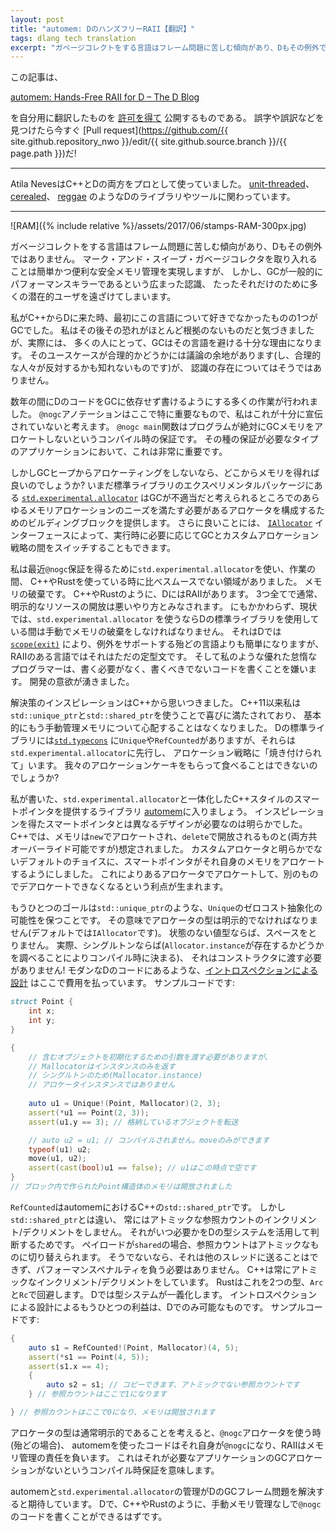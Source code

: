```yaml
---
layout: post
title: "automem: DのハンズフリーRAII【翻訳】"
tags: dlang tech translation
excerpt: "ガベージコレクトをする言語はフレーム問題に苦しむ傾向があり、Dもその例外ではありません。 マーク・アンド・スイープ・ガベージコレクタを取り入れることは簡単かつ便利な安全メモリ管理を実現しますが、 しかし、GCが一般的にパフォーマンスキラーであるという広まった認識、 たったそれだけのために多くの潜在的ユーザを遠ざけてしまいます。"
---
```


この記事は、

[automem: Hands-Free RAII for D – The D Blog](http://dlang.org/blog/2017/04/28/automem-hands-free-raii-for-d/)

を自分用に翻訳したものを
[許可を得て](http://dlang.org/blog/2017/04/28/automem-hands-free-raii-for-d/#comment-1616)
公開するものである。
誤字や誤訳などを見つけたら今すぐ
[Pull request](https://github.com/{{ site.github.repository_nwo }}/edit/{{ site.github.source.branch }}/{{ page.path }})だ!

---

Atila NevesはC++とDの両方をプロとして使っていました。
[unit-threaded](https://github.com/atilaneves/unit-threaded)、
[cerealed](https://github.com/atilaneves/cerealed)、
[reggae](https://github.com/atilaneves/reggae)
のようなDのライブラリやツールに関わっています。

---

![RAM]({% include relative %}/assets/2017/06/stamps-RAM-300px.jpg)

ガベージコレクトをする言語はフレーム問題に苦しむ傾向があり、Dもその例外ではありません。
マーク・アンド・スイープ・ガベージコレクタを取り入れることは簡単かつ便利な安全メモリ管理を実現しますが、
しかし、GCが一般的にパフォーマンスキラーであるという広まった認識、
たったそれだけのために多くの潜在的ユーザを遠ざけてしまいます。

私がC++からDに来た時、最初にこの言語について好きでなかったものの1つがGCでした。
私はその後その恐れがほとんど根拠のないものだと気づきましたが、実際には、
多くの人にとって、GCはその言語を避ける十分な理由になります。
そのユースケースが合理的かどうかには議論の余地があります(し、合理的な人々が反対するかも知れないものです)が、
認識の存在についてはそうではありません。

数年の間にDのコードをGCに依存せず書けるようにする多くの作業が行われました。
`@nogc`アノテーションはここで特に重要なもので、私はこれが十分に宣伝されていないと考えます。
`@nogc main`関数はプログラムが絶対にGCメモリをアロケートしないというコンパイル時の保証です。
その種の保証が必要なタイプのアプリケーションにおいて、これは非常に重要です。

しかしGCヒープからアロケーティングをしないなら、どこからメモリを得れば良いのでしょうか?
いまだ標準ライブラリのエクスペリメンタルパッケージにある
[`std.experimental.allocator`](https://dlang.org/phobos/std_experimental_allocator.html)
はGCが不適当だと考えられるところでのあらゆるメモリアロケーションのニーズを満たす必要があるアロケータを構成するためのビルディングブロックを提供します。
さらに良いことには、
[`IAllocator`](https://dlang.org/phobos/std_experimental_allocator.html#.IAllocator)
インターフェースによって、実行時に必要に応じてGCとカスタムアロケーション戦略の間をスイッチすることもできます。

私は最近`@nogc`保証を得るために`std.experimental.allocator`を使い、作業の間、
C++やRustを使っている時に比べスムースでない領域がありました。
メモリの破棄です。
C++やRustのように、DにはRAIIがあります。
3つ全てで通常、明示的なリソースの開放は悪いやり方とみなされます。
にもかかわらず、現状では、`std.experimental.allocator`
を使うならDの標準ライブラリを使用している間は手動でメモリの破棄をしなければなりません。
それはDでは[`scope(exit)`](https://dlang.org/spec/statement.html#ScopeGuardStatement)
により、例外をサポートする殆どの言語よりも簡単になりますが、RAIIのある言語ではそれはただの定型文です。
そして私のような優れた怠惰なプログラマーは、書く必要がなく、書くべきでないコードを書くことを嫌います。
開発の意欲が湧きました。

解決策のインスピレーションはC++から思いつきました。
C++11以来私は`std::unique_ptr`と`std::shared_ptr`を使うことで喜びに満たされており、
基本的にもう手動管理メモリについて心配することはなくなりました。
Dの標準ライブラリには[`std.typecons`](https://dlang.org/phobos/std_typecons.html)
に`Unique`や`RefCounted`がありますが、それらは`std.experimental.allocator`に先行し、
アロケーション戦略に「焼き付けられて」います。
我々のアロケーションケーキをもらって食べることはできないのでしょうか?

私が書いた、`std.experimental.allocator`と一体化したC++スタイルのスマートポインタを提供するライブラリ
[automem](https://github.com/atilaneves/automem)に入りましょう。
インスピレーションを得たスマートポインタとは異なるデザインが必要なのは明らかでした。
C++では、メモリは`new`でアロケートされ、`delete`で開放されるものと(両方共オーバーライド可能ですが)想定されました。
カスタムアロケータと明らかでないデフォルトのチョイスに、スマートポインタがそれ自身のメモリをアロケートするようにしました。
これによりあるアロケータでアロケートして、別のものでデアロケートできなくなるという利点が生まれます。

もうひとつのゴールは`std::unique_ptr`のような、`Unique`のゼロコスト抽象化の可能性を保つことです。
その意味でアロケータの型は明示的でなければなりません(デフォルトでは`IAllocator`です)。
状態のない値型ならば、スペースをとりません。
実際、シングルトンならば(`Allocator.instance`が存在するかどうかを調べることによりコンパイル時に決まる)、
それはコンストラクタに渡す必要がありません!
モダンなDのコードにあるような、[イントロスペクションによる設計](http://dconf.org/2015/talks/alexandrescu.html)
はここで費用を払っています。
サンプルコードです:

```d
struct Point {
    int x;
    int y;
}

{
    // 含むオブジェクトを初期化するための引数を渡す必要がありますが、
    // Mallocatorはインスタンスのみを返す
    // シングルトンのため(Mallocator.instance)
    // アロケータインスタンスではありません
    
    auto u1 = Unique!(Point, Mallocator)(2, 3);
    assert(*u1 == Point(2, 3));
    assert(u1.y == 3); // 格納しているオブジェクトを転送

    // auto u2 = u1; // コンパイルされません。moveのみができます
    typeof(u1) u2;
    move(u1, u2);
    assert(cast(bool)u1 == false); // u1はこの時点で空です
}
// ブロック内で作られたPoint構造体のメモリは開放されました
```

`RefCounted`はautomemにおけるC++の`std::shared_ptr`です。
しかし`std::shared_ptr`とは違い、
常にはアトミックな参照カウントのインクリメント/デクリメントをしません。
それがいつ必要かをDの型システムを活用して判断するためです。
ペイロードが`shared`の場合、参照カウントはアトミックなものに切り替えられます。
そうでないなら、それは他のスレッドに送ることはできず、パフォーマンスペナルティを負う必要はありません。
C++は常にアトミックなインクリメント/デクリメントをしています。
Rustはこれを2つの型、`Arc`と`Rc`で回避します。
Dでは型システムが一義化します。
イントロスペクションによる設計によるもうひとつの利益は、Dでのみ可能なものです。
サンプルコードです:

```d
{
    auto s1 = RefCounted!(Point, Mallocator)(4, 5);
    assert(*s1 == Point(4, 5));
    assert(s1.x == 4);
    {
        auto s2 = s1; // コピーできます、アトミックでない参照カウントです
    } // 参照カウントはここで1になります

} // 参照カウントはここで0になり、メモリは開放されます
```

アロケータの型は通常明示的であることを考えると、`@nogc`アロケータを使う時(殆どの場合)、
automemを使ったコードはそれ自身が`@nogc`になり、RAIIはメモリ管理の責任を負います。
これはそれが必要なアプリケーションのGCアロケーションがないというコンパイル時保証を意味します。

automemと`std.experimental.allocator`の管理がDのGCフレーム問題を解決すると期待しています。
Dで、C++やRustのように、手動メモリ管理なしで`@nogc`のコードを書くことができるはずです。

